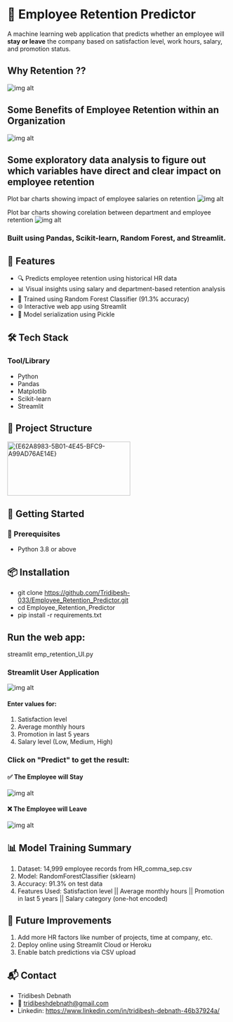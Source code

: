 # 🧠 Employee Retention Predictor

A machine learning web application that predicts whether an employee will **stay or leave** the company based on satisfaction level, work hours, salary, and promotion status.

## Why Retention ??
![img alt](https://github.com/Tridibesh-033/Employee_Retention_Predictor/blob/main/reasons.png?raw=true)
## Some Benefits of Employee Retention within an Organization
![img alt](https://github.com/Tridibesh-033/Employee_Retention_Predictor/blob/main/benefits.png?raw=true)

## Some exploratory data analysis to figure out which variables have direct and clear impact on employee retention
Plot bar charts showing impact of employee salaries on retention
![img alt](https://github.com/Tridibesh-033/Employee_Retention_Predictor/blob/main/output.png?raw=true)

Plot bar charts showing corelation between department and employee retention
![img alt](https://github.com/Tridibesh-033/Employee_Retention_Predictor/blob/main/output_1.png?raw=true)

### Built using **Pandas, Scikit-learn, Random Forest**, and **Streamlit**.

## 📌 Features
- 🔍 Predicts employee retention using historical HR data
- 📊 Visual insights using salary and department-based retention analysis
- 🧪 Trained using Random Forest Classifier (91.3% accuracy)
- 🌐 Interactive web app using Streamlit
- 💾 Model serialization using Pickle

## 🛠️ Tech Stack
### Tool/Library
- Python           
- Pandas           
- Matplotlib       
- Scikit-learn     
- Streamlit        
        
## 📁 Project Structure
<img width="280" height="123" alt="{E62A8983-5B01-4E45-BFC9-A99AD76AE14E}" src="https://github.com/user-attachments/assets/ce104c43-f32b-44e9-b819-bb74307e75f5" />

## 🚀 Getting Started
### 🔧 Prerequisites
- Python 3.8 or above

## 📦 Installation
- git clone https://github.com/Tridibesh-033/Employee_Retention_Predictor.git
- cd Employee_Retention_Predictor
- pip install -r requirements.txt

## Run the web app:
streamlit emp_retention_UI.py

### Streamlit User Application 
![img alt](https://github.com/Tridibesh-033/Employee_Retention_Predictor/blob/main/Screenshot%20(212).png?raw=true)

#### Enter values for:
1. Satisfaction level
2. Average monthly hours
3. Promotion in last 5 years
4. Salary level (Low, Medium, High)

### Click on "Predict" to get the result:
#### ✅ The Employee will Stay
![img alt](https://github.com/Tridibesh-033/Employee_Retention_Predictor/blob/main/Screenshot%202024-12-13%20231546.png?raw=true)
#### ❌ The Employee will Leave
![img alt](https://github.com/Tridibesh-033/Employee_Retention_Predictor/blob/main/Screenshot%202024-12-13%20231437.png?raw=true)

## 📊 Model Training Summary
1. Dataset: 14,999 employee records from HR_comma_sep.csv
2. Model: RandomForestClassifier (sklearn)
3. Accuracy: 91.3% on test data
4. Features Used: Satisfaction level || Average monthly hours || Promotion in last 5 years || Salary category (one-hot encoded)

## 🧠 Future Improvements
1. Add more HR factors like number of projects, time at company, etc.
2. Deploy online using Streamlit Cloud or Heroku
3. Enable batch predictions via CSV upload

## 📬 Contact
- Tridibesh Debnath
- 📧 tridibeshdebnath@gmail.com
- Linkedin: https://www.linkedin.com/in/tridibesh-debnath-46b37924a/
